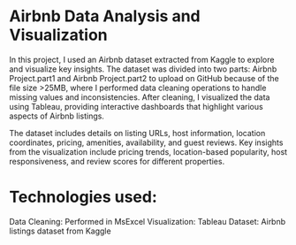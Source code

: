 # Airbnb Data Analysis and Visualization
In this project, I used an Airbnb dataset extracted from Kaggle to explore and visualize key insights. The dataset was divided into two parts: Airbnb Project.part1 and Airbnb Project.part2 to upload on GitHub because of the file size >25MB, where I performed data cleaning operations to handle missing values and inconsistencies. After cleaning, I visualized the data using Tableau, providing interactive dashboards that highlight various aspects of Airbnb listings.

The dataset includes details on listing URLs, host information, location coordinates, pricing, amenities, availability, and guest reviews. Key insights from the visualization include pricing trends, location-based popularity, host responsiveness, and review scores for different properties.

# Technologies used:

Data Cleaning: Performed in MsExcel
Visualization: Tableau
Dataset: Airbnb listings dataset from Kaggle
